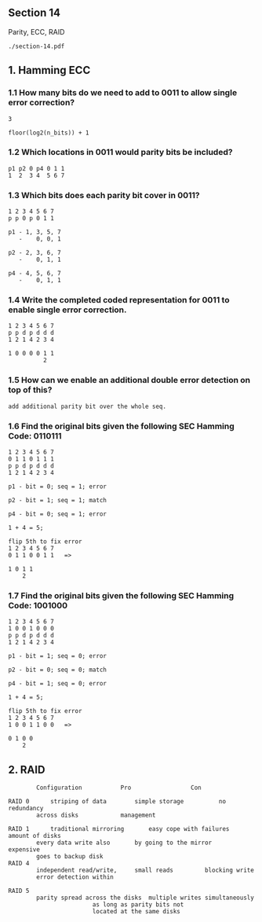 ## Section 14

Parity, ECC, RAID

```
./section-14.pdf
```

## 1. Hamming ECC

### 1.1 How many bits do we need to add to 0011 to allow single error correction?

```
3

floor(log2(n_bits)) + 1
```

### 1.2 Which locations in 0011 would parity bits be included?

```
p1 p2 0 p4 0 1 1
1  2  3 4  5 6 7
```

### 1.3 Which bits does each parity bit cover in 0011?

```
1 2 3 4 5 6 7
p p 0 p 0 1 1

p1 - 1, 3, 5, 7
   -    0, 0, 1

p2 - 2, 3, 6, 7
   -    0, 1, 1

p4 - 4, 5, 6, 7
   -    0, 1, 1
```

### 1.4 Write the completed coded representation for 0011 to enable single error correction.

```
1 2 3 4 5 6 7
p p d p d d d
1 2 1 4 2 3 4

1 0 0 0 0 1 1
	      2
```

### 1.5 How can we enable an additional double error detection on top of this?

```
add additional parity bit over the whole seq.
```

### 1.6 Find the original bits given the following SEC Hamming Code: 0110111

```
1 2 3 4 5 6 7
0 1 1 0 1 1 1
p p d p d d d
1 2 1 4 2 3 4

p1 - bit = 0; seq = 1; error

p2 - bit = 1; seq = 1; match

p4 - bit = 0; seq = 1; error

1 + 4 = 5;

flip 5th to fix error
1 2 3 4 5 6 7
0 1 1 0 0 1 1	=>

1 0 1 1
	2
```

### 1.7 Find the original bits given the following SEC Hamming Code: 1001000

```
1 2 3 4 5 6 7
1 0 0 1 0 0 0
p p d p d d d
1 2 1 4 2 3 4

p1 - bit = 1; seq = 0; error

p2 - bit = 0; seq = 0; match

p4 - bit = 1; seq = 0; error

1 + 4 = 5;

flip 5th to fix error
1 2 3 4 5 6 7
1 0 0 1 1 0 0	=>

0 1 0 0
	2
```

## 2. RAID

```
		Configuration 			Pro 				Con

RAID 0		striping of data		simple storage			no redundancy
		across disks			management

RAID 1		traditional mirroring		easy cope with failures		amount of disks
		every data write also		by going to the mirror		expensive
		goes to backup disk
RAID 4
		independent read/write,		small reads			blocking write
		error detection within

RAID 5
		parity spread across the disks	multiple writes simultaneously
						as long as parity bits not
						located at the same disks

```
